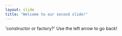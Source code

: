 ```yaml
---
layout: slide
title: "Welcome to our second slide!"
---
```

'constructor or factory?'
Use the left arrow to go back!
